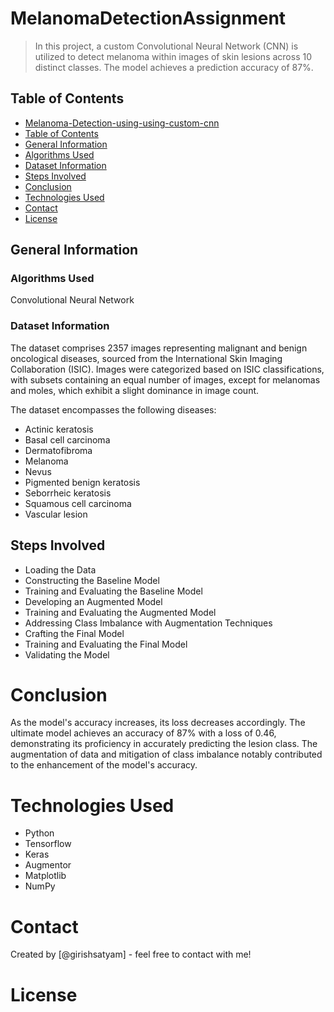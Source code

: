 # MelanomaDetectionAssignment
> In this project, a custom Convolutional Neural Network (CNN) is utilized to detect melanoma within images of skin lesions across 10 distinct classes. The model achieves a prediction accuracy of 87%.

## Table of Contents

- [Melanoma-Detection-using-using-custom-cnn](#melanoma-detection-assignment-using-custom-cnn)
- [Table of Contents](#table-of-contents)
- [General Information](#general-information)
- [Algorithms Used](#algorithms-used)
- [Dataset Information](#dataset-information)
- [Steps Involved](#steps-involved)
- [Conclusion](#conclusion)
- [Technologies Used](#technologies-used)
- [Contact](#contact)
- [License](#license)

<!-- You can include any other section that is pertinent to your problem -->

## General Information

### Algorithms Used

Convolutional Neural Network

### Dataset Information

The dataset comprises 2357 images representing malignant and benign oncological diseases, sourced from the International Skin Imaging Collaboration (ISIC). Images were categorized based on ISIC classifications, with subsets containing an equal number of images, except for melanomas and moles, which exhibit a slight dominance in image count.

The dataset encompasses the following diseases:

- Actinic keratosis
- Basal cell carcinoma
- Dermatofibroma
- Melanoma
- Nevus
- Pigmented benign keratosis
- Seborrheic keratosis
- Squamous cell carcinoma
- Vascular lesion

## Steps Involved

- Loading the Data
- Constructing the Baseline Model
- Training and Evaluating the Baseline Model
- Developing an Augmented Model
- Training and Evaluating the Augmented Model
- Addressing Class Imbalance with Augmentation Techniques
- Crafting the Final Model
- Training and Evaluating the Final Model
- Validating the Model

# Conclusion

 As the model's accuracy increases, its loss decreases accordingly. The ultimate model achieves an accuracy of 87% with a loss of 0.46, demonstrating its proficiency in accurately predicting the lesion class. The augmentation of data and mitigation of class imbalance notably contributed to the enhancement of the model's accuracy.

# Technologies Used

- Python
- Tensorflow
- Keras
- Augmentor
- Matplotlib
- NumPy

# Contact

Created by [@girishsatyam] - feel free to contact with me!

# License
